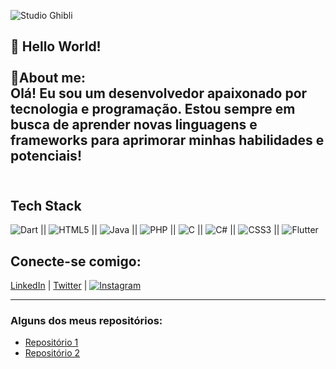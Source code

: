 ![Studio Ghibli](https://i.pinimg.com/originals/31/fa/01/31fa01bbb94c8df00335bba99fcf2cd8.gif)

## 👋 Hello World! <br><br>🙋About me: <br> Olá! Eu sou um desenvolvedor apaixonado por tecnologia e programação. Estou sempre em busca de aprender novas linguagens e frameworks para aprimorar minhas habilidades e potenciais!<br><br>


## Tech Stack
 
![Dart](https://img.shields.io/badge/dart-%230175C2.svg?style=for-the-badge&logo=dart&logoColor=white) || ![HTML5](https://img.shields.io/badge/html5-%23E34F26.svg?style=for-the-badge&logo=html5&logoColor=white) || 	![Java](https://img.shields.io/badge/java-%23ED8B00.svg?style=for-the-badge&logo=openjdk&logoColor=white) || ![PHP](https://img.shields.io/badge/php-%23777BB4.svg?style=for-the-badge&logo=php&logoColor=white) || ![C](https://img.shields.io/badge/c-%2300599C.svg?style=for-the-badge&logo=c&logoColor=white) || ![C#](https://img.shields.io/badge/c%23-%23239120.svg?style=for-the-badge&logo=csharp&logoColor=white) || ![CSS3](https://img.shields.io/badge/css3-%231572B6.svg?style=for-the-badge&logo=css3&logoColor=white) || ![Flutter](https://img.shields.io/badge/Flutter-%2302569B.svg?style=for-the-badge&logo=Flutter&logoColor=white)

## Conecte-se comigo:
[LinkedIn](https://www.linkedin.com/in/seuperfil) | [Twitter](https://twitter.com/seuperfil) | [![Instagram](https://img.shields.io/badge/Instagram-%23E4405F.svg?style=for-the-badge&logo=Instagram&logoColor=white)](https://www.instagram.com/galdinosz_/#)


---

### Alguns dos meus repositórios:
- [Repositório 1](https://github.com/seuperfil/repository1)
- [Repositório 2](https://github.com/seuperfil/repository2)
